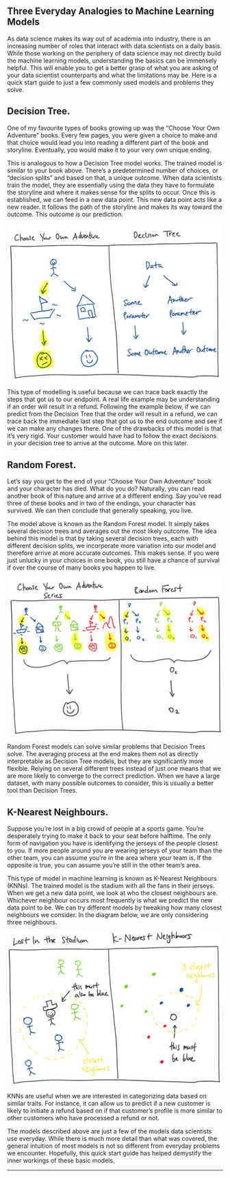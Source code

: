 ## Three Everyday Analogies to Machine Learning Models

As data science makes its way out of academia into industry, there is an increasing number of roles that interact with data scientists on a daily basis. While those working on the periphery of data science may not directly build the machine learning models, understanding the basics can be immensely helpful. This will enable you to get a better grasp of what you are asking of your data scientist counterparts and what the limitations may be. Here is a quick start guide to just a few commonly used models and problems they solve. 

## **Decision Tree.**

One of my favourite types of books growing up was the “Choose Your Own Adventure” books. Every few pages, you were given a choice to make and that choice would lead you into reading a different part of the book and storyline. Eventually, you would make it to your very own unique ending. 

This is analogous to how a Decision Tree model works. The trained model is similar to your book above. There’s a predetermined number of choices, or “decision splits”  and based on that, a unique outcome. When data scientists train the model, they are essentially using the data they have to formulate the storyline and where it makes sense for the splits to occur. Once this is established, we can feed in a new data point. This new data point acts like a new reader. It follows the path of the storyline and makes its way toward the outcome. This outcome is our prediction. 

![dt.png](dt.png)

This type of modelling is useful because we can trace back exactly the steps that got us to our endpoint. A real life example may be understanding if an order will result in a refund. Following the example below, if we can predict from the Decision Tree that the order will result in a refund, we can trace back the immediate last step that got us to the end outcome and see if we can make any changes there. One of the drawbacks of this model is that it’s very rigid. Your customer would have had to follow the exact decisions in your decision tree to arrive at the outcome. More on this later. 

## **Random Forest.**

Let’s say you get to the end of your “Choose Your Own Adventure” book and your character has died. What do you do? Naturally, you can read another book of this nature and arrive at a different ending. Say you’ve read three of these books and in two of the endings, your character has survived. We can then conclude that generally speaking, you live. 

The model above is known as the Random Forest model. It simply takes several decision trees and averages out the most likely outcome. The idea behind this model is that by taking several decision trees, each with different decision splits, we incorporate more variation into our model and therefore arrive at more accurate outcomes. This makes sense. If you were just unlucky in your choices in one book, you still have a chance of survival if over the course of many books you happen to live.

![rf.png](rf.png)

Random Forest models can solve similar problems that Decision Trees solve. The averaging process at the end makes them not as directly interpretable as Decision Tree models, but they are significantly more flexible. Relying on several different trees instead of just one means that we are more likely to converge to the correct prediction. When we have a large dataset, with many possible outcomes to consider, this is usually a better tool than Decision Trees.

## **K-Nearest Neighbours.**

Suppose you’re lost in a big crowd of people at a sports game. You’re desperately trying to make it back to your seat before halftime. The only form of navigation you have is identifying the jerseys of the people closest to you. If more people around you are wearing jerseys of your team than the other team, you can assume you’re in the area where your team is. If the opposite is true, you can assume you’re still in the other team’s area.

This type of model in machine learning is known as K-Nearest Neighbours (KNNs).  The trained model is the stadium with all the fans in their jerseys. When we get a new data point, we look at who the closest neighbours are. Whichever neighbour occurs most frequently is what we predict the new data point to be. We can try different models by tweaking how many closest neighbours we consider. In the diagram below, we are only considering three neighbours.

![knn.png](knn.png)

KNNs are useful when we are interested in categorizing data based on similar traits. For instance, it can allow us to predict if a new customer is likely to initiate a refund based on if that customer’s profile is more similar to other customers who have processed a refund or not.

The models described above are just a few of the models data scientists use everyday. While there is much more detail than what was covered, the general intuition of most models is not so different from everyday problems we encounter. Hopefully, this quick start guide has helped demystify the inner workings of these basic models.  

_________

